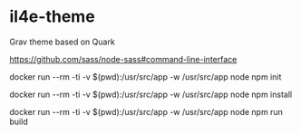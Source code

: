 # il4e-theme
Grav theme based on Quark


https://github.com/sass/node-sass#command-line-interface

docker run --rm -ti -v $(pwd):/usr/src/app -w /usr/src/app node npm init

docker run --rm -ti -v $(pwd):/usr/src/app -w /usr/src/app node npm install

docker run --rm -ti -v $(pwd):/usr/src/app -w /usr/src/app node npm run build
